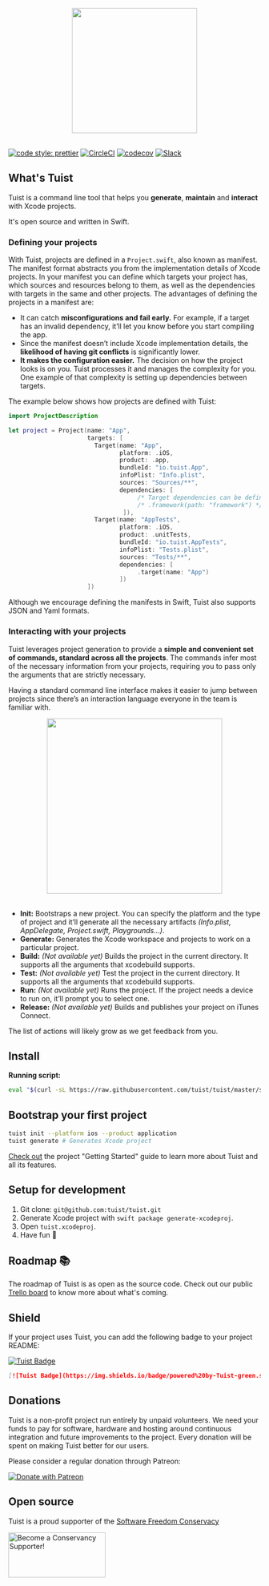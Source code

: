 <p align="center">
  <img src="https://github.com/tuist/tuist/raw/master/assets/logo.png" width="250" align="center"/>
  <br/><br/>
</p>

[![code style: prettier](https://img.shields.io/badge/code_style-prettier-ff69b4.svg?style=flat-square)](https://github.com/prettier/prettier)
[![CircleCI](https://circleci.com/gh/tuist/tuist.svg?style=svg)](https://circleci.com/gh/tuist/tuist)
[![codecov](https://codecov.io/gh/tuist/tuist/branch/master/graph/badge.svg)](https://codecov.io/gh/tuist/tuist)
[![Slack](http://slack.tuist.io/badge.svg)](http://slack.tuist.io)

## What's Tuist

Tuist is a command line tool that helps you **generate**, **maintain** and **interact** with Xcode projects.

It's open source and written in Swift.

### Defining your projects

With Tuist, projects are defined in a `Project.swift`, also known as manifest. The manifest format abstracts you from the implementation details of Xcode projects. In your manifest you can define which targets your project has, which sources and resources belong to them, as well as the dependencies with targets in the same and other projects. The advantages of defining the projects in a manifest are:

- It can catch **misconfigurations and fail early.** For example, if a target has an invalid dependency, it’ll let you know before you start compiling the app.
- Since the manifest doesn’t include Xcode implementation details, the **likelihood of having git conflicts** is significantly lower.
- **It makes the configuration easier.** The decision on how the project looks is on you. Tuist processes it and manages the complexity for you. One example of that complexity is setting up dependencies between targets.

The example below shows how projects are defined with Tuist:

```swift
import ProjectDescription

let project = Project(name: "App",
                      targets: [
                        Target(name: "App",
                               platform: .iOS,
                               product: .app,
                               bundleId: "io.tuist.App",
                               infoPlist: "Info.plist",
                               sources: "Sources/**",
                               dependencies: [
                                    /* Target dependencies can be defined here */
                                    /* .framework(path: "framework") */
                                ]),
                        Target(name: "AppTests",
                               platform: .iOS,
                               product: .unitTests,
                               bundleId: "io.tuist.AppTests",
                               infoPlist: "Tests.plist",
                               sources: "Tests/**",
                               dependencies: [
                                    .target(name: "App")
                               ])
                      ])
```

Although we encourage defining the manifests in Swift, Tuist also supports JSON and Yaml formats.

### Interacting with your projects

Tuist leverages project generation to provide a **simple and convenient set of commands, standard across all the projects**. The commands infer most of the necessary information from your projects, requiring you to pass only the arguments that are strictly necessary.

Having a standard command line interface makes it easier to jump between projects since there’s an interaction language everyone in the team is familiar with.

<p align="center">
  <img src="https://github.com/tuist/tuist/raw/master/assets/commands.png" width="350" align="center"/>
  <br/><br/>
</p>

- **Init:** Bootstraps a new project. You can specify the platform and the type of project and it’ll generate all the necessary artifacts _(Info.plist, AppDelegate, Project.swift, Playgrounds…)_.
- **Generate:** Generates the Xcode workspace and projects to work on a particular project.
- **Build:** _(Not available yet)_ Builds the project in the current directory. It supports all the arguments that xcodebuild supports.
- **Test:** _(Not available yet)_ Test the project in the current directory. It supports all the arguments that xcodebuild supports.
- **Run:** _(Not available yet)_ Runs the project. If the project needs a device to run on, it’ll prompt you to select one.
- **Release:** _(Not available yet)_ Builds and publishes your project on iTunes Connect.

The list of actions will likely grow as we get feedback from you.

## Install

**Running script:**

```bash
eval "$(curl -sL https://raw.githubusercontent.com/tuist/tuist/master/script/install)"
```

## Bootstrap your first project

```bash
tuist init --platform ios --product application
tuist generate # Generates Xcode project
```

[Check out](https://tuist.io/guides/1-getting-started) the project "Getting Started" guide to learn more about Tuist and all its features.

## Setup for development

1.  Git clone: `git@github.com:tuist/tuist.git`
2.  Generate Xcode project with `swift package generate-xcodeproj`.
3.  Open `tuist.xcodeproj`.
4.  Have fun 🤖

## Roadmap 📚

The roadmap of Tuist is as open as the source code. Check out our public [Trello board](https://trello.com/b/DN6HvDzW/tuist) to know more about what's coming.

## Shield

If your project uses Tuist, you can add the following badge to your project README:

[![Tuist Badge](https://img.shields.io/badge/powered%20by-Tuist-green.svg?longCache=true)](https://github.com/tuist)

```md
[![Tuist Badge](https://img.shields.io/badge/powered%20by-Tuist-green.svg?longCache=true)](https://github.com/tuist)
```

## Donations

Tuist is a non-profit project run entirely by unpaid volunteers. We need your funds to pay for software, hardware and hosting around continuous integration and future improvements to the project. Every donation will be spent on making Tuist better for our users.

Please consider a regular donation through Patreon:

[![Donate with Patreon](https://img.shields.io/badge/patreon-donate-green.svg)](https://www.patreon.com/tuist)

## Open source

Tuist is a proud supporter of the [Software Freedom Conservacy](https://sfconservancy.org/)

<a href="https://sfconservancy.org/supporter/"><img src="https://sfconservancy.org/img/supporter-badge.png" width="194" height="90" alt="Become a Conservancy Supporter!" border="0"/></a>
